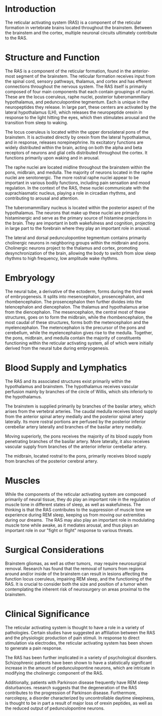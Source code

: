 # Introduction

The reticular activating system (RAS) is a component of the reticular formation in vertebrate brains located throughout the brainstem. Between the brainstem and the cortex, multiple neuronal circuits ultimately contribute to the RAS.

# Structure and Function

The RAS is a component of the reticular formation, found in the anterior-most segment of the brainstem. The reticular formation receives input from the spinal cord, sensory pathways, thalamus, and cortex and has efferent connections throughout the nervous system. The RAS itself is primarily composed of four main components that each contain groupings of nuclei. These are the locus coeruleus, raphe nuclei, posterior tuberomammillary hypothalamus, and pedunculopontine tegmentum. Each is unique in the neuropeptides they release. In large part, these centers are activated by the lateral hypothalamus (LH), which releases the neuropeptide orexin in response to the light hitting the eyes, which then stimulates arousal and the transition from sleep to waking.

The locus coeruleus is located within the upper dorsolateral pons of the brainstem. It is activated directly by orexin from the lateral hypothalamus, and in response, releases norepinephrine. Its excitatory functions are widely distributed within the brain, acting on both the alpha and beta receptors of neurons and glial cells distributed throughout the cortex. It functions primarily upon waking and in arousal.

The raphe nuclei are located midline throughout the brainstem within the pons, midbrain, and medulla. The majority of neurons located in the raphe nuclei are serotonergic. The more rostral raphe nuclei appear to be important in various bodily functions, including pain sensation and mood regulation. In the context of the RAS, these nuclei communicate with the suprachiasmatic nucleus, playing a role in circadian rhythms, and contributing to arousal and attention.

The tuberomammillary nucleus is located within the posterior aspect of the hypothalamus. The neurons that make up these nuclei are primarily histaminergic and serve as the primary source of histamine projections in the brain. They are important in both wakefulness and cognition, projecting in large part to the forebrain where they play an important role in arousal.

The lateral and dorsal pedunculopontine tegmentum contains primarily cholinergic neurons in neighboring groups within the midbrain and pons. Cholinergic neurons project to the thalamus and cortex, promoting desynchronization of the brain, allowing the body to switch from slow sleep rhythms to high frequency, low amplitude wake rhythms.

# Embryology

The neural tube, a derivative of the ectoderm, forms during the third week of embryogenesis. It splits into mesencephalon, prosencephalon, and rhombencephalon. The prosencephalon then further divides into the telencephalon and diencephalon. The thalamus and hypothalamus arise from the diencephalon. The mesencephalon, the central most of these structures, goes on to form the midbrain, while the rhombencephalon, the most caudal of these structures, forms both the metencephalon and the myelencephalon. The metencephalon is the precursor of the pons and cerebellum, while the myelencephalon gives rise to the medulla. Together, the pons, midbrain, and medulla contain the majority of constituents functioning within the reticular activating system, all of which were initially derived from the neural tube during embryogenesis.

# Blood Supply and Lymphatics

The RAS and its associated structures exist primarily within the hypothalamus and brainstem. The hypothalamus receives vascular perfusion mainly by branches of the circle of Willis, which sits inferiorly to the hypothalamus.

The brainstem is supplied primarily by branches of the basilar artery, which arises from the vertebral arteries. The caudal medulla receives blood supply from the anterior spinal artery medially and the posterior spinal artery laterally. Its more rostral portions are perfused by the posterior inferior cerebellar artery laterally and branches of the basilar artery medially.

Moving superiorly, the pons receives the majority of its blood supply from penetrating branches of the basilar artery. More laterally, it also receives vascular supply from branches of the anterior inferior cerebellar artery.

The midbrain, located rostral to the pons, primarily receives blood supply from branches of the posterior cerebral artery.

# Muscles

While the components of the reticular activating system are composed primarily of neural tissue, they do play an important role in the regulation of muscle tone in different states of sleep, as well as wakefulness. The thinking is that the RAS contributes to the suppression of muscle tone we experience during REM sleep, keeping us from moving our extremities during our dreams.  The RAS may also play an important role in modulating muscle tone while awake, as it mediates arousal, and thus plays an important role in our "fight or flight" response to various threats.

# Surgical Considerations

Brainstem gliomas, as well as other tumors,  may require neurosurgical removal. Research has found that the removal of tumors from regions around and/or inside of the brainstem can result in lesions affecting the function locus coeruleus, impairing REM sleep, and the functioning of the RAS. It is crucial to consider both the size and position of a tumor when contemplating the inherent risk of neurosurgery on areas proximal to the brainstem.

# Clinical Significance

The reticular activating system is thought to have a role in a variety of pathologies. Certain studies have suggested an affiliation between the RAS and the physiologic production of pain stimuli. In response to direct stimulation via electrodes, the reticular activating system has been shown to generate a pain response.

The RAS has been further implicated in a variety of psychological disorders. Schizophrenic patients have been shown to have a statistically significant increase in the amount of pedunculopontine neurons, which are intricate in modifying the cholinergic component of the RAS.

Additionally, patients with Parkinson disease frequently have REM sleep disturbances. research suggests that the degeneration of the RAS contributes to the progression of Parkinson disease. Furthermore, narcolepsy, a disorder characterized by uncontrollable daytime sleepiness, is thought to be in part a result of major loss of orexin peptides, as well as the reduced output of pedunculopontine neurons.